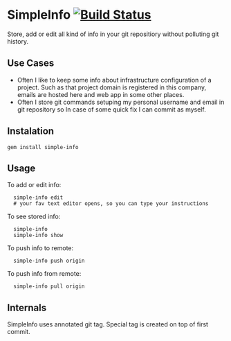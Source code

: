 SimpleInfo [![Build Status](https://travis-ci.org/kubenstein/simple-info.png?branch=master)](https://travis-ci.org/kubenstein/simple-info)
=============

Store, add or edit all kind of info in your git repositiory without polluting git history.

Use Cases
---------

- Often I like to keep some info about infrastructure configuration of a project. Such as that project domain is registered in this company, emails are hosted here and web app in some other places.
- Often I store git commands setuping my personal username and email in git repository so In case of some quick fix I can commit as myself.

Instalation
---------

```
gem install simple-info
```

Usage
---------
To add or edit info:

```
  simple-info edit
  # your fav text editor opens, so you can type your instructions
```

To see stored info:

```
  simple-info
  simple-info show
```

To push info to remote:

```
  simple-info push origin
```

To push info from remote:

```
  simple-info pull origin
```

Internals
---------
SimpleInfo uses annotated git tag. Special tag is created on top of first commit.
